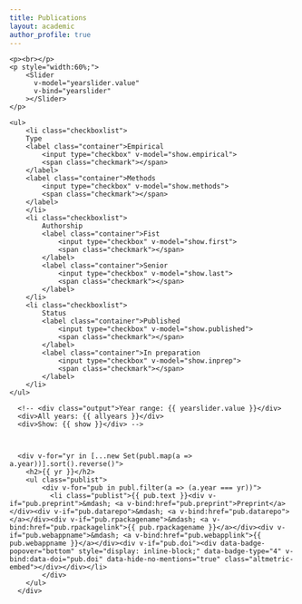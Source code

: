 ```yaml
---
title: Publications
layout: academic
author_profile: true
---
```



<!-- 
  {% for yr in site.data.categories.publications.years %}
  <h2 id="year-{{ yr }}">{{ yr }}</h2>
  <ul>{% for ms in site.data.publications %}{% if ms.year == yr %}
    <li id="publ-id-{{ ms.id }}" class="publ publ-type-{{ ms.type }} publ-auth-{{ ms.authorship }} publ-status-{{ ms.status }}">
      {{ ms.text }}{% if ms.preprint %}&mdash; <a href="{{ ms.preprint }}">Preprint</a>{% endif %}{% if ms.datarepo %}&mdash; <a href="{{ ms.datarepo }}">Data repository</a>{% endif %}{% if ms.rpackagename %}&mdash; <a href="{{ ms.rpackagelink }}">{{ ms.rpackagename }}</a>{% endif %}{% if ms.webappname %}&mdash; <a href="{{ ms.webapplink }}">{{ ms.webappname }}</a>{% endif %}{% if ms.doi %} <div data-badge-popover="bottom" style="display: inline-block;" data-badge-type="4" data-doi="{{ ms.doi }}" data-hide-no-mentions="true" class="altmetric-embed"></div>{% endif %}
      </li>{% endif %}{% endfor %}
  </ul>
  {% endfor %}
-->


<!-- {% raw %} -->
<div id="app">

    <p><br></p>
    <p style="width:60%;">
        <Slider
          v-model="yearslider.value"
          v-bind="yearslider"
        ></Slider>
    </p>

    <ul>
        <li class="checkboxlist">
        Type
        <label class="container">Empirical
            <input type="checkbox" v-model="show.empirical">
            <span class="checkmark"></span>
        </label>
        <label class="container">Methods
            <input type="checkbox" v-model="show.methods">
            <span class="checkmark"></span>
        </label>
        </li>
        <li class="checkboxlist">
            Authorship
            <label class="container">Fist
                <input type="checkbox" v-model="show.first">
                <span class="checkmark"></span>
            </label>
            <label class="container">Senior
                <input type="checkbox" v-model="show.last">
                <span class="checkmark"></span>
            </label>
        </li>
        <li class="checkboxlist">
            Status
            <label class="container">Published
                <input type="checkbox" v-model="show.published">
                <span class="checkmark"></span>
            </label>
            <label class="container">In preparation
                <input type="checkbox" v-model="show.inprep">
                <span class="checkmark"></span>
            </label>
        </li>
    </ul>
    
      <!-- <div class="output">Year range: {{ yearslider.value }}</div>
      <div>All years: {{ allyears }}</div>
      <div>Show: {{ show }}</div> -->
      
      

      <div v-for="yr in [...new Set(publ.map(a => a.year))].sort().reverse()">
        <h2>{{ yr }}</h2>
        <ul class="publist">
            <div v-for="pub in publ.filter(a => (a.year === yr))">
              <li class="publist">{{ pub.text }}<div v-if="pub.preprint">&mdash; <a v-bind:href="pub.preprint">Preprint</a></div><div v-if="pub.datarepo">&mdash; <a v-bind:href="pub.datarepo"></a></div><div v-if="pub.rpackagename">&mdash; <a v-bind:href="pub.rpackagelink">{{ pub.rpackagename }}</a></div><div v-if="pub.webappname">&mdash; <a v-bind:href="pub.webapplink">{{ pub.webappname }}</a></div><div v-if="pub.doi"><div data-badge-popover="bottom" style="display: inline-block;" data-badge-type="4" v-bind:data-doi="pub.doi" data-hide-no-mentions="true" class="altmetric-embed"></div></div></li>
            </div>
        </ul>
      </div>
  
</div>
<!-- {% endraw %} -->

<script>
// publication list
var p = [
        {% for ms in site.data.publications %}{
          "id": "{{ ms.id }}",
          "text": "{{ ms.text }}",
          "year": {{ ms.year }},
          "type": "{{ ms.type }}",
          "authorship": "{{ ms.authorship }}",
          "status": "{{ ms.status }}",
          "preprint": "{{ ms.preprint }}",
          "datarepo": "{{ ms.datarepo }}",
          "rpackagename": "{{ ms.rpackagename }}",
          "rpackagelink": "{{ ms.rpackagelink }}",
          "webappname": "{{ ms.webappname }}",
          "webapplink": "{{ ms.webapplink }}",
          "doi": "{{ ms.doi }}"
        }{% unless forloop.last %},{% endunless %}
      {% endfor %}];
// unique years
var yrs = [...new Set(p.map(a => a.year))].sort().reverse();
//vue app
const app = Vue.createApp({
  data: () => ({
    yearslider: {
        value: [Math.min(...yrs), Math.max(...yrs)],
        min: Math.min(...yrs),
        max: Math.max(...yrs),
    },
    pubs: p,
    allyears: yrs,
    show: {
        empirical: false,
        methods: false,
        first: false,
        last: false,
        published: false,
        inprep: false,
    },
  }),
  computed: {
    publ: function () {
        var x = [];
        for (i = 0; i < this.pubs.length; i++) {
            let add = false;
            // none is checked: show all
            if (!this.show.empirical && !this.show.methods && !this.show.first &&!this.show.last && !this.show.published && !this.show.inprep) {
              add = true;
            } else {
              // type
              if (this.show.empirical && this.pubs[i].type == "empirical")
                  add = true;
              if (this.show.methods && this.pubs[i].type == "methods")
                  add = true;
              // authorship
              if (this.show.first && this.pubs[i].authorship == "first")
                  add = true;
              if (this.show.last && this.pubs[i].authorship == "last")
                  add = true;
              // status
              if (this.show.published && this.pubs[i].status == "published")
                  add = true;
              if (this.show.inprep && this.pubs[i].status != "published")
                  add = true;
            }
            if (add) {
                if (this.pubs[i].year < this.yearslider.value[0]) {
                    add = false;
                }
                if (this.pubs[i].year > this.yearslider.value[1]) {
                    add = false;
                }
            }
            if (add)
                x[i] = this.pubs[i];
        }
        return x
    }
  }
})
// slider component
app.component('Slider', VueformSlider)
app.mount('#app')
</script>
